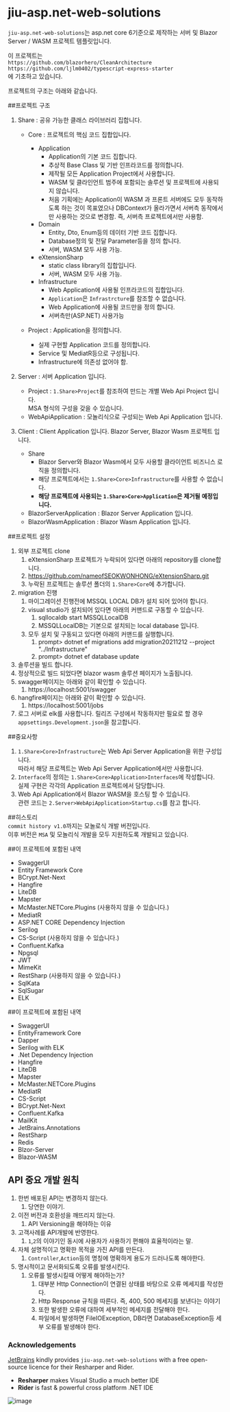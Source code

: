 # jiu-asp.net-web-solutions

`jiu-asp.net-web-solutions`는 asp.net core 6기준으로 제작하는 서버 및 Blazor Server / WASM 프로젝트 템플릿입니다.

이 프로젝트는  
`https://github.com/blazorhero/CleanArchitecture`  
`https://github.com/ljlm0402/typescript-express-starter`  
에 기초하고 있습니다.

프로젝트의 구조는 아래와 같습니다.

##프로젝트 구조
1. Share  : 공유 가능한 클래스 라이브러리 집합니다.
    - Core : 프로젝트의 핵심 코드 집합입니다.
        - Application
            - Application의 기본 코드 집합니다.
            - 추상적 Base Class 및 기반 인프라코드를 정의합니다.
            - 제작될 모든 Application Project에서 사용합니다.
            - WASM 및 클라인언트 범주에 포함되는 솔루션 및 프로젝트에 사용되지 않습니다.
            - 처음 기획에는 Application이 WASM 과 프론트 서버에도 모두 동작하도록 하는 것이 목표였으나 DBContext가 올라가면서 서버측 동작에서만 사용하는 것으로 변경함.
              즉, 서버측 프로젝트에서만 사용함.
        - Domain
            - Entity, Dto, Enum등의 데이터 기반 코드 집합니다.
            - Database정의 및 전달 Parameter등을 정의 합니다.
            - 서버, WASM 모두 사용 가능.
        - eXtensionSharp
            - static class library의 집합입니다.
            - 서버, WASM 모두 사용 가능.
        - Infrastructure
            - Web Application에 사용될 인프라코드의 집합입니다.
            - `Application`은 `Infrastrcture`를 참조할 수 없습니다.
            - Web Application에 사용될 코드만을 정의 합니다.
            - 서버측만(ASP.NET) 사용가능

    - Project : Application을 정의합니다.
        - 실제 구현할 Application 코드를 정의합니다.
        - Service 및 MediatR등으로 구성됩니다.
        - Infrastructure에 의존성 없어야 함.
        
2. Server : 서버 Application 입니다.
    - Project : `1.Share>Project`를 참조하여 만드는 개별 Web Api Project 입니다.  
    MSA 형식의 구성을 갖을 수 있습니다.
    - WebApiApplication : 모놀리식으로 구성되는 Web Api Application 입니다.
3. Client : Client Application 입니다. Blazor Server, Blazor Wasm 프로젝트 입니다.
    - Share
        - Blazor Server와 Blazor Wasm에서 모두 사용할 클라이언트 비즈니스 로직을 정의합니다.
        - 해당 프로젝트에서는 `1.Share>Core>Infrastructure`를 사용할 수 없습니다.
        - <b>해당 프로젝트에 사용되는 `1.Share>Core>Application`은 제거될 예정입니다.</b>
    - BlazorServerApplication : Blazor Server Application 입니다.
    - BlazorWasmApplication : Blazor Wasm Application 입니다.

##프로젝트 설정
1. 외부 프로젝트 clone
   1. eXtensionSharp 프로젝트가 누락되어 있다면 아래의 repository를 clone합니다.
   2. https://github.com/nameofSEOKWONHONG/eXtensionSharp.git
   3. 누락된 프로젝트는 솔루션 폴더의 `1.Share>Core`에 추가합니다.
2. migration 진행
   1. 마이그레이션 진행전에 MSSQL LOCAL DB가 설치 되어 있어야 합니다.
   2. visual studio가 설치되어 있다면 아래의 커맨드로 구동할 수 있습니다.
      1. sqllocaldb start MSSQLLocalDB
      2. MSSQLLocalDB는 기본으로 설치되는 local database 입니다.
   3. 모두 설치 및 구동되고 있다면 아래의 커맨드를 실행합니다.
      1. prompt> dotnet ef migrations add migration20211212 --project "../Infrastructure"
      2. prompt> dotnet ef database update
3. 솔루션을 빌드 합니다.
4. 정상적으로 빌드 되었다면 blazor wasm 솔루션 페이지가 노출됩니다.
5. swagger페이지는 아래와 같이 확인할 수 있습니다.
   1. https://localhost:5001/swagger
6. hangfire페이지는 아래와 같이 확인할 수 있습니다.
   1. https://localhost:5001/jobs
7. 로그 서버로 elk를 사용합니다. 릴리즈 구성에서 작동하지만 필요로 할 경우 `appsettings.Development.json`을 참고합니다. 

##중요사항
1. `1.Share>Core>Infrastructure`는 Web Api Server Application을 위한 구성입니다.  
따라서 해당 프로젝트는 Web Api Server Application에서만 사용합니다.
2. `Interface`의 정의는 `1.Share>Core>Application>Interfaces`에 작성합니다.  
실제 구현은 각각의 Application 프로젝트에서 담당합니다.
3. Web Api Application에서 Blazor WASM을 호스팅 할 수 있습니다.  
관련 코드는 `2.Server>WebApiApplication>Startup.cs`를 참고 합니다.

##히스토리  
`commit history v1.0`까지는 모놀로식 개발 버전입니다.  
이후 버전은 `MSA` 및 모놀리식 개발을 모두 지원하도록 개발되고 있습니다.

##이 프로젝트에 포함된 내역
* SwaggerUI
* Entity Framework Core
* BCrypt.Net-Next
* Hangfire
* LiteDB
* Mapster
* McMaster.NETCore.Plugins (사용하지 않을 수 있습니다.)
* MediatR
* ASP.NET CORE Dependency Injection
* Serilog
* CS-Script (사용하지 않을 수 있습니다.)
* Confluent.Kafka
* Npgsql
* JWT
* MimeKit
* RestSharp (사용하지 않을 수 있습니다.)
* SqlKata
* SqlSugar
* ELK

##이 프로젝트에 포함된 내역
* SwaggerUI
* EntityFramework Core
* Dapper
* Serilog with ELK
* .Net Dependency Injection
* Hangfire
* LiteDB
* Mapster
* McMaster.NETCore.Plugins
* MediatR
* CS-Script
* BCrypt.Net-Next
* Confluent.Kafka
* MailKit
* JetBrains.Annotations
* RestSharp
* Redis
* Blzor-Server
* Blazor-WASM

## API 중요 개발 원칙
1. 한번 배포된 API는 변경하지 않는다.
   1. 당연한 이야기.
2. 이전 버전과 호환성을 깨뜨리지 않는다.
   1. API Versioning을 해야하는 이유
3. 고객사례를 API개발에 반영한다.
   1. `1`,`2`의 이야기인 동시에 사용자가 사용하기 편해야 효율적이라는 말.
4. 자체 설명적이고 명확한 목적을 가진 API를 만든다.
   1. `Controller`,`Action`등의 명칭에 명확하게 용도가 드러나도록 해야한다.
5. 명시적이고 문서화되도록 오류를 발생시킨다.
   1. 오류를 발생시킬때 어떻게 해야하는가?
      1. 대부분 Http Connection이 연결된 상태를 바탕으로 오류 메세지를 작성한다.
      2. Http Response 규칙을 따른다. 즉, 400, 500 메세지를 보낸다는 이야기
      3. 또한 발생한 오류에 대하여 세부적인 메세지를 전달해야 한다.
      4. 파일에서 발생하면 FileIOException, DB라면 DatabaseException등 세부 오류를 발생해야 한다.

### Acknowledgements

[JetBrains](https://www.jetbrains.com/?from=jiu-asp.net-web-solutions) kindly provides `jiu-asp.net-web-solutions` with a free open-source licence for their Resharper and Rider.
- **Resharper** makes Visual Studio a much better IDE
- **Rider** is fast & powerful cross platform .NET IDE

![image](https://upload.wikimedia.org/wikipedia/commons/thumb/1/1a/JetBrains_Logo_2016.svg/121px-JetBrains_Logo_2016.svg.png)